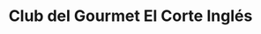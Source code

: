 ---
title: "Club del Gourmet El Corte Inglés"
url: /granada/club-del-gourmet-el-corte-ingles/
shop: charcutería
---
